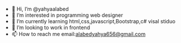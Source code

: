 - 👋 Hi, I’m @yahyaalabed
- 👀 I’m interested in programming web designer
- 🌱 I’m currently learning  html,css,javascript,Bootstrap,c# visal stiduo
- 💞️ I’m looking to work in frontend 
- 📫 How to reach me email:alabedyahya656@gmail.com

<!---
yahyaalabed/yahyaalabed is a ✨ special ✨ repository because its `README.md` (this file) appears on your GitHub profile.
You can click the Preview link to take a look at your changes.
--->
